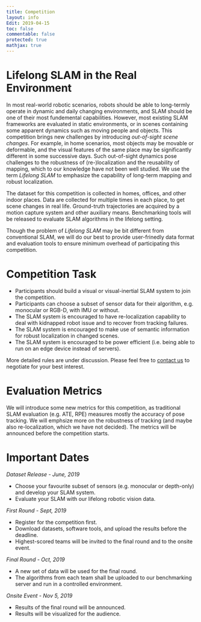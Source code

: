 ```yaml
---
title: Competition
layout: info
Edit: 2019-04-15
toc: false
commentable: false
protected: true
mathjax: true
---
```


# Lifelong SLAM in the Real Environment

In most real-world robotic scenarios, robots should be able to long-termly operate in dynamic and daily changing environments, and SLAM should be one of their most fundemental capabilities. However, most existing SLAM frameworks are evaluated in static environments, or in scenes containing some apparent dynamics such as moving people and objects. This competition brings new challenges by introducing *out-of-sight scene changes*. For example, in home scenarios, most objects may be movable or deformable, and the visual features of the same place may be significantly different in some successive days. Such out-of-sight dynamics pose challenges to the robustness of (re-)localization and the reusability of mapping, which to our knowledge have not been well studied. We use the term *Lifelong SLAM* to emphasize the capability of long-term mapping and robust localization.

The dataset for this competition is collected in homes, offices, and other indoor places. Data are collected for multiple times in each place, to get scene changes in real life. Ground-truth trajectories are acquired by a motion capture system and other auxiliary means. Benchmarking tools will be released to evaluate SLAM algorithms in the lifelong setting.

Though the problem of *Lifelong SLAM* may be bit different from conventional SLAM, we will do our best to provide user-frinedly data format and evaluation tools to ensure minimum overhead of participating this competition.

# Competition Task

- Participants should build a visual or visual-inertial SLAM system to join the competition.
- Participants can choose a subset of sensor data for their algorithm, e.g. monocular or RGB-D, with IMU or without.
- The SLAM system is encouraged to have re-localization capability to deal with kidnapped robot issue and to recover from tracking failures.
- The SLAM system is encouraged to make use of semantic information for robust localization in changed scenes.
- The SLAM system is encouraged to be power efficient (i.e. being able to run on an edge device instead of servers).

More detailed rules are under discussion. Please feel free to [contact us](mailto:xuesong.shi@intel.com) to negotiate for your best interest.

# Evaluation Metrics

We will introduce some new metrics for this competition, as traditional SLAM evaluation (e.g. ATE, RPE) measures mostly the accuracy of pose tracking. We will emphsize more on the robustness of tracking (and maybe also re-localization, which we have not decided). The metrics will be announced before the competition starts.

# Important Dates
*Dataset Release - June, 2019*
- Choose your favourite subset of sensors (e.g. monocular or depth-only) and develop your SLAM system.
- Evaluate your SLAM with our lifelong robotic vision data.

*First Round - Sept, 2019*
- Register for the competition first. 
- Download datasets, software tools, and upload the results before the deadline.
- Highest-scored teams will be invited to the final round and to the onsite event.

*Final Round - Oct, 2019*
- A new set of data will be used for the final round.
- The algorithms from each team shall be uploaded to our benchmarking server and run in a controlled environment.

*Onsite Event - Nov 5, 2019*
- Results of the final round will be announced.
- Results will be visualized for the audience.

